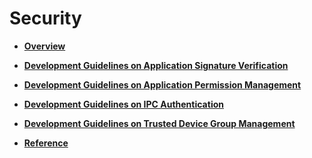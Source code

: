 # Security<a name="EN-US_TOPIC_0000001073758271"></a>

-   **[Overview](overview-4.md)**  

-   **[Development Guidelines on Application Signature Verification](development-guidelines-on-application-signature-verification.md)**  

-   **[Development Guidelines on Application Permission Management](development-guidelines-on-application-permission-management.md)**  

-   **[Development Guidelines on IPC Authentication](development-guidelines-on-ipc-authentication.md)**  

-   **[Development Guidelines on Trusted Device Group Management](development-guidelines-on-trusted-device-group-management.md)**  

-   **[Reference](reference.md)**  


